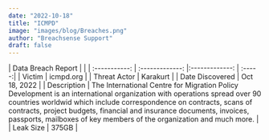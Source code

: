 ```yaml
---
date: "2022-10-18"
title: "ICMPD"
image: "images/blog/Breaches.png"
author: "Breachsense Support"
draft: false
---
```


| Data Breach Report           |              | 
| :-----------: | :-------------:     |:-------------:    | :-----:|
| Victim      | icmpd.org      | 
| Threat Actor      | Karakurt      | 
| Date Discovered      | Oct 18, 2022      | 
| Description      | The International Centre for Migration Policy Development is an international organization with operations spread over 90 countries worldwid which include correspondence on contracts, scans of contracts, project budgets, financial and insurance documents, invoices, passports, mailboxes of key members of the organization and much more.       | 
| Leak Size      | 375GB      | 

